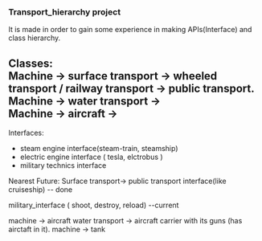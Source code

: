 ### Transport_hierarchy project
It is made in order to gain some experience in making APIs(Interface) and сlass hierarchy.

Classes: <br>
Machine -> surface transport -> wheeled transport / railway transport
         ->  public transport.<br>
Machine -> water transport -> <br>
Machine -> aircraft ->
---
Interfaces:
+ steam engine interface(steam-train, steamship) 
+ electric engine interface ( tesla, elctrobus ) 
+ military technics interface 

Nearest Future:
Surface transport-> public transport interface(like cruiseship) -- done

military_interface ( shoot, destroy, reload)  --current

machine -> aircraft
water transport -> aircraft carrier with its guns (has airctaft in it).
machine -> tank


